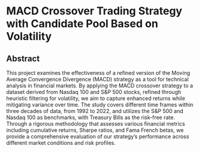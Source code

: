 # MACD Crossover Trading Strategy with Candidate Pool Based on Volatility
## Abstract
This project examines the effectiveness of a refined version of the Moving Average Convergence Divergence (MACD) strategy as a tool for technical analysis in financial markets. By applying the MACD crossover strategy to a dataset derived from Nasdaq 100 and S&P 500 stocks, refined through heuristic filtering for volatility, we aim to capture enhanced returns while mitigating variance over time. The study covers different time frames within three decades of data, from 1992 to 2022, and utilizes the S&P 500 and Nasdaq 100 as benchmarks, with Treasury Bills as the risk-free rate. Through a rigorous methodology that assesses various financial metrics including cumulative returns, Sharpe ratios, and Fama French betas, we provide a comprehensive evaluation of our strategy’s performance across different market conditions and risk profiles.
